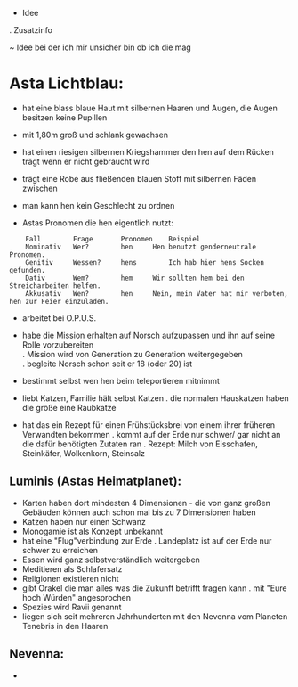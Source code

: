 - Idee

. Zusatzinfo

~ Idee bei der ich mir unsicher bin ob ich die mag

# Asta Lichtblau:
- hat eine blass blaue Haut mit silbernen Haaren und Augen, die Augen besitzen keine Pupillen 
- mit 1,80m groß und schlank gewachsen 
- hat einen riesigen silbernen Kriegshammer den hen auf dem Rücken trägt wenn er nicht gebraucht wird
- trägt eine Robe aus fließenden blauen Stoff mit silbernen Fäden zwischen
- man kann hen kein Geschlecht zu ordnen

- Astas Pronomen die hen eigentlich nutzt:
```
	Fall		Frage		Pronomen	Beispiel
	Nominativ	Wer?		hen		Hen benutzt genderneutrale Pronomen.
	Genitiv		Wessen?		hens		Ich hab hier hens Socken gefunden.
	Dativ		Wem?		hem		Wir sollten hem bei den Streicharbeiten helfen.
	Akkusativ	Wen?		hen		Nein, mein Vater hat mir verboten, hen zur Feier einzuladen. 
```

- arbeitet bei O.P.U.S.
- habe die Mission erhalten auf Norsch aufzupassen und ihn auf seine Rolle vorzubereiten\
    . Mission wird von Generation zu Generation weitergegeben\
    . begleite Norsch schon seit er 18 (oder 20) ist

- bestimmt selbst wen hen beim teleportieren mitnimmt

- liebt Katzen, Familie hält selbst Katzen 
	. die normalen Hauskatzen haben die größe eine Raubkatze
- hat das ein Rezept für einen Frühstücksbrei von einem ihrer früheren Verwandten bekommen 
	. kommt auf der Erde nur schwer/ gar nicht an die dafür benötigten Zutaten ran 
	. Rezept: Milch von Eisschafen, Steinkäfer, Wolkenkorn, Steinsalz


## Luminis (Astas Heimatplanet):
- Karten haben dort mindesten 4 Dimensionen - die von ganz großen Gebäuden können auch schon mal bis zu 7 Dimensionen haben
- Katzen haben nur einen Schwanz
- Monogamie ist als Konzept unbekannt
- hat eine "Flug"verbindung zur Erde
	. Landeplatz ist auf der Erde nur schwer zu erreichen
- Essen wird ganz selbstverständlich weitergeben
- Meditieren als Schlafersatz
- Religionen existieren nicht
- gibt Orakel die man alles was die Zukunft betrifft fragen kann
	. mit "Eure hoch Würden" angesprochen	
- Spezies wird Ravii genannt
- liegen sich seit mehreren Jahrhunderten mit den Nevenna vom Planeten Tenebris in den Haaren

##

## Nevenna:

- 
